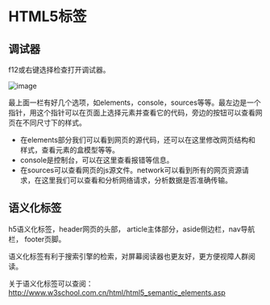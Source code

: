 # HTML5标签

## 调试器

f12或右键选择检查打开调试器。

![image](https://upload-images.jianshu.io/upload_images/2591047-8e15a9d7f058fbf6.png?imageMogr2/auto-orient/strip%7CimageView2/2/w/669/format/webp)

最上面一栏有好几个选项，如elements，console，sources等等。最左边是一个指针，用这个指针可以在页面上选择元素并查看它的代码，旁边的按钮可以查看网页在不同尺寸下的样式。
- 在elements部分我们可以看到网页的源代码，还可以在这里修改网页结构和样式，查看元素的盒模型等等。
- console是控制台，可以在这里查看报错等信息。
- 在sources可以查看网页的js源文件。network可以看到所有的网页资源请求，在这里我们可以查看和分析网络请求，分析数据是否准确传输。


## 语义化标签
h5语义化标签，header网页的头部， article主体部分，aside侧边栏，nav导航栏， footer页脚。

语义化标签有利于搜索引擎的检索，对屏幕阅读器也更友好，更方便视障人群阅读。

关于语义化标签可以查阅： http://www.w3school.com.cn/html/html5_semantic_elements.asp

